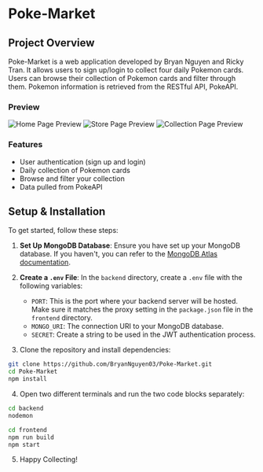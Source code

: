 # Poke-Market

## Project Overview

Poke-Market is a web application developed by Bryan Nguyen and Ricky Tran. It allows users to sign up/login to collect four daily Pokemon cards. Users can browse their collection of Pokemon cards and filter through them. Pokemon information is retrieved from the RESTful API, PokeAPI.

### Preview

<!--
<iframe frameBorder='0' width='640' height='360' webkitallowfullscreen mozallowfullscreen allowfullscreen src="https://www.awesomescreenshot.com/video/22868428?key=d85ff5e281a3d036433a1221c7b3f348"></iframe>

<iframe frameBorder='0' width='640' height='360' webkitallowfullscreen mozallowfullscreen allowfullscreen src="https://www.awesomescreenshot.com/video/22868473?key=c2fa5caad2dc0eef694e35e928166666"></iframe>



https://www.awesomescreenshot.com/video/22868382?key=c93b376eb311e3351770fe6d16f923a4

-->

![Home Page Preview](Images/HomePreview.gif)
![Store Page Preview](Images/StorePreview.gif)
![Collection Page Preview](Images/CollectionPreview.gif)

### Features

- User authentication (sign up and login)
- Daily collection of Pokemon cards
- Browse and filter your collection
- Data pulled from PokeAPI

## Setup & Installation

To get started, follow these steps:

1. **Set Up MongoDB Database**: Ensure you have set up your MongoDB database. If you haven't, you can refer to the [MongoDB Atlas documentation](https://www.mongodb.com/atlas/database).

2. **Create a `.env` File**: In the `backend` directory, create a `.env` file with the following variables:

   - `PORT`: This is the port where your backend server will be hosted. Make sure it matches the proxy setting in the `package.json` file in the `frontend` directory.
   - `MONGO_URI`: The connection URI to your MongoDB database.
   - `SECRET`: Create a string to be used in the JWT authentication process.

3. Clone the repository and install dependencies:

```bash
git clone https://github.com/BryanNguyen03/Poke-Market.git
cd Poke-Market
npm install
```

4. Open two different terminals and run the two code blocks separately:

```bash
cd backend
nodemon
```

```bash
cd frontend
npm run build
npm start
```

5. Happy Collecting!
